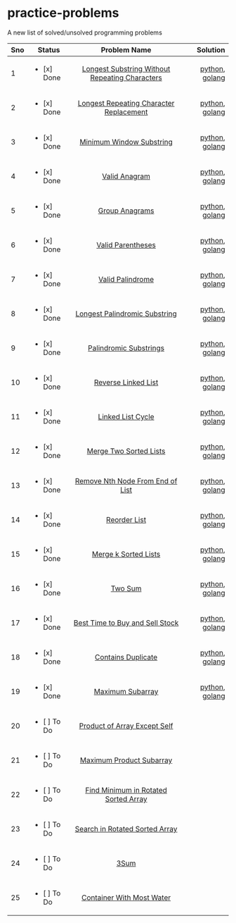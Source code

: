# practice-problems
A new list of solved/unsolved programming problems

| Sno | Status | Problem Name   |      Solution      |
|-----|--------|:--------------:|-------------------:|
| 1 | <ul><li>[x] Done </li></ul> | [Longest Substring Without Repeating Characters](https://leetcode.com/problems/longest-substring-without-repeating-characters/) | [python](./python/3_longest_substring_without_repeating_characters.py), [golang](./golang/3_longest_substring_without_repeating_characters.go)  |
| 2 | <ul><li>[x] Done </li></ul> | [Longest Repeating Character Replacement](https://leetcode.com/problems/longest-repeating-character-replacement/) | [python](./python/424_longest_repeating_character_replacement.py), [golang](./golang/424_longest_repeating_character_replacement.go)  |
| 3 | <ul><li>[x] Done </li></ul> | [Minimum Window Substring](https://leetcode.com/problems/minimum-window-substring/) | [python](./python/76_minimum_window_substring.py), [golang](./golang/76_minimum_window_substring.go)  |
| 4 | <ul><li>[x] Done </li></ul> | [Valid Anagram](https://leetcode.com/problems/valid-anagram/) | [python](./python/242_valid_anagrams.py), [golang](./golang/242_valid_anagram.go)  |
| 5 | <ul><li>[x] Done </li></ul> | [Group Anagrams](https://leetcode.com/problems/group-anagrams/) | [python](./python/49_group_anagrams.py), [golang](./golang/49_group_anagrams.go)  |
| 6 | <ul><li>[x] Done </li></ul> | [Valid Parentheses](https://leetcode.com/problems/valid-parentheses/) | [python](./python/20_valid_parentheses.py), [golang](./golang/20_valid_parentheses.go)  |
| 7 | <ul><li>[x] Done </li></ul> | [Valid Palindrome](https://leetcode.com/problems/valid-palindrome/) | [python](./python/125_valid_palindrome.py), [golang](./golang/125_valid_palindrome.go)  |
| 8 | <ul><li>[x] Done </li></ul> | [Longest Palindromic Substring](https://leetcode.com/problems/longest-palindromic-substring/) | [python](./python/5_longest_palindromic_substring.py), [golang](./golang/5_longest_palindromic_substring.go)  |
| 9 | <ul><li>[x] Done </li></ul> | [Palindromic Substrings](https://leetcode.com/problems/palindromic-substrings/) | [python](./python/647_palindromic_substrings.py), [golang](./golang/647_palindromic_substrings.go)  |
| 10 | <ul><li>[x] Done </li></ul> | [Reverse Linked List](https://leetcode.com/problems/reverse-linked-list/) | [python](./python/206_reverse_linked_list.py), [golang](./golang/206_reverse_linked_list.go)  |
| 11 | <ul><li>[x] Done </li></ul> | [Linked List Cycle](https://leetcode.com/problems/linked-list-cycle/) | [python](./python/141_linked_list_cycle.py), [golang](./golang/141_linked_list_cycle.go)  |
| 12 | <ul><li>[x] Done </li></ul> | [Merge Two Sorted Lists](https://leetcode.com/problems/merge-two-sorted-lists/) | [python](./python/21_merge_two_sorted_lists.py), [golang](./golang/21_merge_two_sorted_lists.go)  |
| 13 | <ul><li>[x] Done </li></ul> | [Remove Nth Node From End of List](https://leetcode.com/problems/remove-nth-node-from-end-of-list/) | [python](./python/19_remove_nth_node_from_end_of_list.py), [golang](./golang/19_remove_nth_node_from_end_of_list.go)  |
| 14 | <ul><li>[x] Done </li></ul> | [Reorder List](https://leetcode.com/problems/reorder-list/) | [python](./python/143_reorder_list.py), [golang](./golang/143_reorder_list.go)  |
| 15 | <ul><li>[x] Done </li></ul> | [Merge k Sorted Lists](https://leetcode.com/problems/merge-k-sorted-lists/) | [python](./python/23_merge_k_sorted_lists.py), [golang](./golang/23_merge_k_sorted_lists.go)  |
| 16 | <ul><li>[x] Done </li></ul> | [Two Sum](https://leetcode.com/problems/two-sum/) | [python](./python/1_two_sum.py), [golang](./golang/1_two_sum.go) |
| 17 | <ul><li>[x] Done </li></ul> | [Best Time to Buy and Sell Stock](https://leetcode.com/problems/best-time-to-buy-and-sell-stock/) | [python](./python/121_best_time_to_buy_and_sell_stock.py), [golang](./golang/121_best_time_to_buy_and_sell_stock.go) |
| 18 | <ul><li>[x] Done </li></ul> | [Contains Duplicate](https://leetcode.com/problems/contains-duplicate/) | [python](./python/217_contains_duplicate.py), [golang](./golang/217_contains_duplicate.go) |
| 19 | <ul><li>[x] Done </li></ul> | [Maximum Subarray](https://leetcode.com/problems/maximum-subarray/) | [python](./python/53_maximum_subarray.py), [golang](./golang/53_maximum_subarray.go) |
| 20 | <ul><li>[ ] To Do </li></ul> | [Product of Array Except Self](https://leetcode.com/problems/product-of-array-except-self/) |  |
| 21 | <ul><li>[ ] To Do </li></ul> | [Maximum Product Subarray](https://leetcode.com/problems/maximum-product-subarray/) |  |
| 22 | <ul><li>[ ] To Do </li></ul> | [Find Minimum in Rotated Sorted Array](https://leetcode.com/problems/find-minimum-in-rotated-sorted-array/) |  |
| 23 | <ul><li>[ ] To Do </li></ul> | [Search in Rotated Sorted Array](https://leetcode.com/problems/search-in-rotated-sorted-array/) |  |
| 24 | <ul><li>[ ] To Do </li></ul> | [3Sum](https://leetcode.com/problems/3sum/submissions/) |  |
| 25 | <ul><li>[ ] To Do </li></ul> | [Container With Most Water](https://leetcode.com/problems/container-with-most-water/) |  |